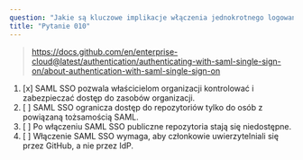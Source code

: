 ```yaml
---
question: "Jakie są kluczowe implikacje włączenia jednokrotnego logowania SAML (SSO) dla organizacji w GitHub Enterprise Cloud?"
title: "Pytanie 010"
---
```


> https://docs.github.com/en/enterprise-cloud@latest/authentication/authenticating-with-saml-single-sign-on/about-authentication-with-saml-single-sign-on
1. [x] SAML SSO pozwala właścicielom organizacji kontrolować i zabezpieczać dostęp do zasobów organizacji.
1. [ ] SAML SSO ogranicza dostęp do repozytoriów tylko do osób z powiązaną tożsamością SAML.
1. [ ] Po włączeniu SAML SSO publiczne repozytoria stają się niedostępne.
1. [ ] Włączenie SAML SSO wymaga, aby członkowie uwierzytelniali się przez GitHub, a nie przez IdP.
